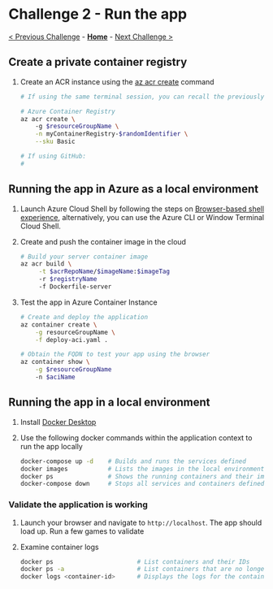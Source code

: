 # Challenge 2 - Run the app

[< Previous Challenge](01-Setup.md) - **[Home](README.md)** - [Next Challenge >](03-MoveToAzureSql.md)

## Create a private container registry

1. Create an ACR instance using the [az acr create](https://docs.microsoft.com/cli/azure/acr#az-acr-create) command

    ```bash
    # If using the same terminal session, you can recall the previously defined variables $resourceGroupName and $randomIdentifier

    # Azure Container Registry
    az acr create \ 
        -g $resourceGroupName \
        -n myContainerRegistry-$randomIdentifier \
        --sku Basic

    # If using GitHub:
    # 
    ```

## Running the app in Azure as a local environment

1. Launch Azure Cloud Shell by following the steps on [Browser-based shell experience](https://docs.microsoft.com/azure/cloud-shell/overview#browser-based-shell-experience), alternatively, you can use the Azure CLI or Window Terminal Cloud Shell.

2. Create and push the container image in the cloud

   ```bash
   # Build your server container image
   az acr build \
        -t $acrRepoName/$imageName:$imageTag
        -r $registryName
        -f Dockerfile-server
   ```

3. Test the app in Azure Container Instance

    ```bash
    # Create and deploy the application
    az container create \
        -g resourceGroupName \
        -f deploy-aci.yaml .
    
    # Obtain the FQDN to test your app using the browser
    az container show \
        -g $resourceGroupName
        -n $aciName
    ```

## Running the app in a local environment

1. Install [Docker Desktop](https://www.docker.com/products/docker-desktop)
2. Use the following docker commands within the application context to run the app locally

    ```bash
    docker-compose up -d    # Builds and runs the services defined
    docker images           # Lists the images in the local environment - should show 4-5 imges in this case
    docker ps               # Shows the running containers and their images
    docker-compose down     # Stops all services and containers defined in the compose file
    ```

### Validate the application is working

1. Launch your browser and navigate to `http://localhost`. The app should load up. Run a few games to validate
2. Examine container logs

    ```bash
    docker ps                       # List containers and their IDs
    docker ps -a                    # List containers that are no longer running. ex crashed
    docker logs <container-id>      # Displays the logs for the container
    ```
